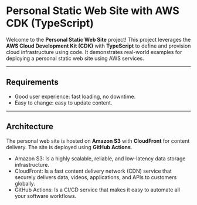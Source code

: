 # Personal Static Web Site with AWS CDK (TypeScript)

Welcome to the **Personal Static Web Site** project! This project leverages the **AWS Cloud Development Kit (CDK)** with **TypeScript** to define and provision cloud infrastructure using code. It demonstrates real-world examples for deploying a personal static web site using AWS services.

---

## Requirements

- Good user experience: fast loading, no downtime.
- Easy to change: easy to update content.

---

## Architecture

The personal web site is hosted on **Amazon S3** with **CloudFront** for content delivery. The site is deployed using **GitHub Actions**.

- Amazon S3: Is a highly scalable, reliable, and low-latency data storage infrastructure.
- CloudFront: Is a fast content delivery network (CDN) service that securely delivers data, videos, applications, and APIs to customers globally.
- GitHub Actions: Is a CI/CD service that makes it easy to automate all your software workflows.
